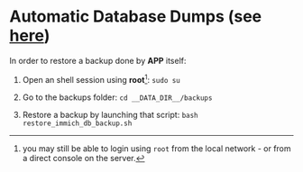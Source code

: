 # Automatic Database Dumps (see [here](https://immich.app/docs/administration/backup-and-restore/#automatic-database-dumps))

In order to restore a backup done by __APP__ itself:
1. Open an shell session using **root**[^1]: `sudo su`

2. Go to the backups folder: `cd __DATA_DIR__/backups`

3. Restore a backup by launching that script: `bash restore_immich_db_backup.sh`

[^1]: you may still be able to login using `root` from the local network - or from a direct console on the server.
